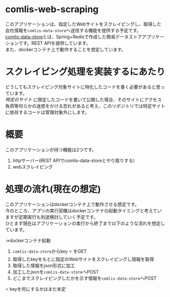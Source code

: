 # comlis-web-scraping
このアプリケーションは、指定したWebサイトをスクレイピングし、取得した会社情報を`comlis-data-store`へ送信する機能を提供する予定です。  
[comlis-data-store](https://github.com/hotdrop/comlis-data-store)とは、Spring+Redisで作成した簡易データストアアプリケーションです。REST APIを提供しています。  
また、dockerコンテナ上で動作することを想定しています。  

# スクレイピング処理を実装するにあたり
どうしてもスクレイピング対象サイトに特化したコードを書く必要があると思っています。  
*特定のサイト* に限定したコードを書いて公開した場合、そのサイトにアクセス負荷等何らかの迷惑をかける恐れがあると考え、このリポジトリでは特定サイトに依存するコードは管理対象外にします。  

# 概要
このアプリケーションが持つ機能は2つです。  
  1. httpサーバー(REST APIでcomlis-data-storeとやり取りする)
  2. webスクレイピング

# 処理の流れ(現在の想定)
このアプリケーションはdockerコンテナ上で動作させる想定です。  
今のところ、アプリの実行契機はdockerコンテナの起動タイミングと考えていますが定期実行も別途検討していく予定です。  
ひとまず現在はアプリケーションの実行から終了まで以下のような流れを想定しています。  

→dockerコンテナ起動
  1. `comlis-data-store`からkey :star: をGET
  2. 取得したkeyをもとに指定のWebサイトをスクレイピングし情報を取得
  3. 取得した情報をjson形式に加工
  4. 加工したjsonを`comlis-data-store`へPOST
  5. どこまでスクレイピングしたかを示す情報を`comlis-data-store`へPOST

:star: keyを何にするかはまだ未定
